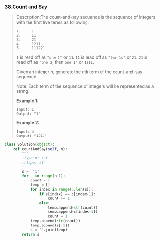 ### 38.Count and Say

> Description:The count-and-say sequence is the sequence of integers with the first five terms as following:
>
> ```
> 1.     1
> 2.     11
> 3.     21
> 4.     1211
> 5.     111221
> ```
>
> `1` is read off as `"one 1"` or `11`.
> `11` is read off as `"two 1s"` or `21`.
> `21` is read off as `"one 2`, then `one 1"` or `1211`.
>
> Given an integer *n*, generate the *n*th term of the count-and-say sequence.
>
> Note: Each term of the sequence of integers will be represented as a string.
>
> **Example 1:**
>
> ```
> Input: 1
> Output: "1"
>
> ```
>
> **Example 2:**
>
> ```
> Input: 4
> Output: "1211"
> ```

```python
class Solution(object):
    def countAndSay(self, n):
        """
        :type n: int
        :rtype: str
        """   
        s =  '1'
        for _ in range(n-1):
            count = 1
            temp = []
            for index in range(1,len(s)):
                if s[index] == s[index-1]:
                    count += 1
                else:
                    temp.append(str(count))
                    temp.append(s[index-1])
                    count = 1
            temp.append(str(count))
            temp.append(s[-1])
            s = ''.join(temp)
        return s
```


